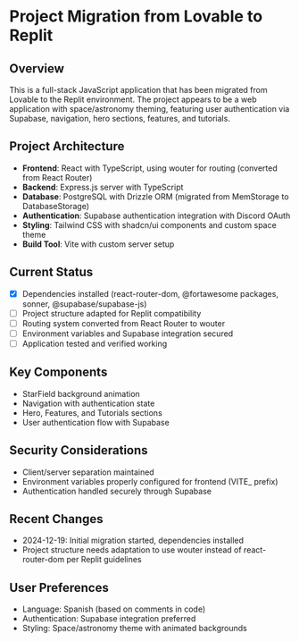 # Project Migration from Lovable to Replit

## Overview
This is a full-stack JavaScript application that has been migrated from Lovable to the Replit environment. The project appears to be a web application with space/astronomy theming, featuring user authentication via Supabase, navigation, hero sections, features, and tutorials.

## Project Architecture
- **Frontend**: React with TypeScript, using wouter for routing (converted from React Router)
- **Backend**: Express.js server with TypeScript
- **Database**: PostgreSQL with Drizzle ORM (migrated from MemStorage to DatabaseStorage)
- **Authentication**: Supabase authentication integration with Discord OAuth
- **Styling**: Tailwind CSS with shadcn/ui components and custom space theme
- **Build Tool**: Vite with custom server setup

## Current Status
- [x] Dependencies installed (react-router-dom, @fortawesome packages, sonner, @supabase/supabase-js)
- [ ] Project structure adapted for Replit compatibility
- [ ] Routing system converted from React Router to wouter
- [ ] Environment variables and Supabase integration secured
- [ ] Application tested and verified working

## Key Components
- StarField background animation
- Navigation with authentication state
- Hero, Features, and Tutorials sections
- User authentication flow with Supabase

## Security Considerations
- Client/server separation maintained
- Environment variables properly configured for frontend (VITE_ prefix)
- Authentication handled securely through Supabase

## Recent Changes
- 2024-12-19: Initial migration started, dependencies installed
- Project structure needs adaptation to use wouter instead of react-router-dom per Replit guidelines

## User Preferences
- Language: Spanish (based on comments in code)
- Authentication: Supabase integration preferred
- Styling: Space/astronomy theme with animated backgrounds